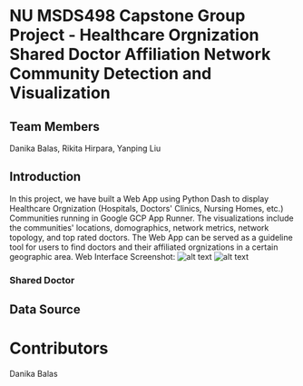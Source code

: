 # NU MSDS498 Capstone Group Project - Healthcare Orgnization Shared Doctor Affiliation Network Community Detection and Visualization
## Team Members
Danika Balas, Rikita Hirpara, Yanping Liu
## Introduction
In this project, we have built a Web App using Python Dash to display Healthcare Orgnization (Hospitals, Doctors' Clinics, Nursing Homes, etc.) Communities running in Google GCP App Runner. The visualizations include the communities' locations, domographics, network metrics, network topology, and top rated doctors. The Web App can be served as a guideline tool for users to find doctors and their affiliated orgnizations in a certain geographic area. Web Interface Screenshot:
![alt text](https://github.com/[username]/[reponame]/blob/[branch]/image.jpg?raw=true)
![alt text](https://github.com/[username]/[reponame]/blob/[branch]/image.jpg?raw=true)

### Shared Doctor


## Data Source



# Contributors
Danika Balas
